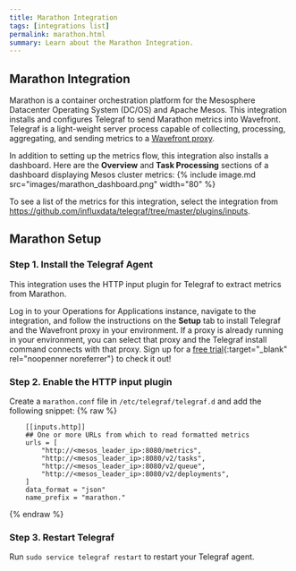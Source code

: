 ```yaml
---
title: Marathon Integration
tags: [integrations list]
permalink: marathon.html
summary: Learn about the Marathon Integration.
---
```

## Marathon Integration

Marathon is a container orchestration platform for the Mesosphere Datacenter Operating System (DC/OS) and Apache Mesos.
This integration installs and configures Telegraf to send Marathon metrics into Wavefront. Telegraf is a light-weight server process capable of collecting, processing, aggregating, and sending metrics to a [Wavefront proxy](https://docs.wavefront.com/proxies.html).

In addition to setting up the metrics flow, this integration also installs a dashboard. Here are the **Overview** and **Task Processing** sections of a dashboard displaying Mesos cluster metrics:
{% include image.md src="images/marathon_dashboard.png" width="80" %}


To see a list of the metrics for this integration, select the integration from <https://github.com/influxdata/telegraf/tree/master/plugins/inputs>.
## Marathon Setup



### Step 1. Install the Telegraf Agent

This integration uses the HTTP input plugin for Telegraf to extract metrics from Marathon.

Log in to your Operations for Applications instance, navigate to the integration, and follow the instructions on the **Setup** tab to install Telegraf and the Wavefront proxy in your environment. If a proxy is already running in your environment, you can select that proxy and the Telegraf install command connects with that proxy. Sign up for a [free trial](https://tanzu.vmware.com/observability-trial){:target="_blank" rel="noopenner noreferrer"} to check it out!

### Step 2. Enable the HTTP input plugin

Create a `marathon.conf` file in `/etc/telegraf/telegraf.d` and add the following snippet:
{% raw %}
   ```
       [[inputs.http]]
       ## One or more URLs from which to read formatted metrics
       urls = [
           "http://<mesos_leader_ip>:8080/metrics",
           "http://<mesos_leader_ip>:8080/v2/tasks",
           "http://<mesos_leader_ip>:8080/v2/queue",
           "http://<mesos_leader_ip>:8080/v2/deployments",
       ]
       data_format = "json"
       name_prefix = "marathon."
   ```
{% endraw %}

### Step 3. Restart Telegraf

Run `sudo service telegraf restart` to restart your Telegraf agent.





